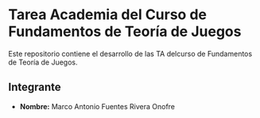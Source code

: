# Tarea Academia del Curso de Fundamentos de Teoría de Juegos

Este repositorio contiene el desarrollo de las TA delcurso de Fundamentos de Teoría de Juegos.

## Integrante

- **Nombre:** Marco Antonio Fuentes Rivera Onofre
